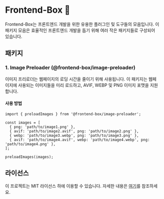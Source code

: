 # Frontend-Box 🎁

Frontend-Box는 프론트엔드 개발을 위한 유용한 플러그인 및 도구들의 모음입니다. 이 패키지 모음은 효율적인 프론트엔드 개발을 돕기 위해 여러 작은 패키지들로 구성되어 있습니다.

## 패키지

### 1. Image Preloader (@frontend-box/image-preloader)

이미지 프리로더는 웹페이지의 로딩 시간을 줄이기 위해 사용됩니다. 이 패키지는 웹페이지에 사용되는 이미지들을 미리 로드하고, AVIF, WEBP 및 PNG 이미지 포맷을 지원합니다.

#### 사용 방법

```
import { preloadImages } from '@frontend-box/image-preloader';

const images = [
  { png: 'path/to/image1.png' },
  { avif: 'path/to/image2.avif', png: 'path/to/image2.png' },
  { webp: 'path/to/image3.webp', png: 'path/to/image3.png' },
  { avif: 'path/to/image4.avif', webp: 'path/to/image4.webp', png: 'path/to/image4.png' },
];

preloadImages(images);
```

## 라이선스

이 프로젝트는 MIT 라이선스 하에 이용할 수 있습니다. 자세한 내용은 [여기](https://github.com/tooooo1/frontend-box/blob/main/LICENSE)를 참조하세요.
